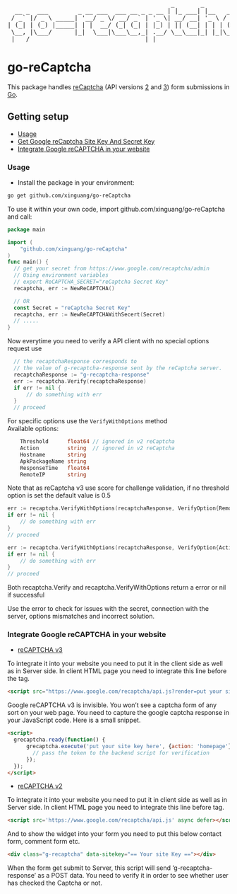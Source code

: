 <pre align="center" type="ascii-art">
                                            _       _         
  __ _  ___        _ __ ___  ___ __ _ _ __ | |_ ___| |__   __ _ 
 / _` |/ _ \ _____| '__/ _ \/ __/ _` | '_ \| __/ __| '_ \ / _` |
| (_| | (_) |_____| | |  __/ (_| (_| | |_) | || (__| | | | (_| |
 \__, |\___/      |_|  \___|\___\__,_| .__/ \__\___|_| |_|\__,_|
 |___/                               |_|                       
</pre>
# go-reCaptcha

This package handles [reCaptcha](https://www.google.com/recaptcha) (API versions [2](https://developers.google.com/recaptcha/docs/display) and [3](https://developers.google.com/recaptcha/docs/v3)) form submissions in [Go](http://golang.org/).

## Getting setup

* [Usage](#Usage)
* [Get Google reCaptcha Site Key And Secret Key](docs/reCaptcha.md)
* [Integrate Google reCAPTCHA in your website](#website)


### Usage <a name="Usage" />

* Install the package in your environment:
``` sh
go get github.com/xinguang/go-reCaptcha
```
To use it within your own code, import github.com/xinguang/go-reCaptcha and call:

```go
package main

import (
	"github.com/xinguang/go-reCaptcha"
)
func main() {
  // get your secret from https://www.google.com/recaptcha/admin
  // Using environment variables
  // export ReCAPTCHA_SECRET="reCaptcha Secret Key"
  recaptcha, err := NewReCAPTCHA()

  // OR 
  const Secret = "reCaptcha Secret Key"
  recaptcha, err := NewReCAPTCHAWithSecert(Secret)
  // .....
}
```
Now everytime you need to verify a API client with no special options request use

```go
  // the recaptchaResponse corresponds to 
  // the value of g-recaptcha-response sent by the reCaptcha server.
  recaptchaResponse := "g-recaptcha-response"
  err := recaptcha.Verify(recaptchaResponse)
  if err != nil {
      // do something with err
  }
  // proceed

```

For specific options use the `VerifyWithOptions` method  
Available options:

```go
	Threshold      float64 // ignored in v2 reCaptcha
	Action         string  // ignored in v2 reCaptcha
	Hostname       string
	ApkPackageName string
	ResponseTime   float64
	RemoteIP       string
```
Note that as reCaptcha v3 use score for challenge validation, if no threshold option is set the default value is 0.5

```go
err := recaptcha.VerifyWithOptions(recaptchaResponse, VerifyOption{RemoteIP: "127.0.0.1"})
if err != nil {
    // do something with err
}
// proceed
```

```go
err := recaptcha.VerifyWithOptions(recaptchaResponse, VerifyOption{Action: "homepage", Threshold: 0.8})
if err != nil {
    // do something with err
}
// proceed
```

Both recaptcha.Verify and recaptcha.VerifyWithOptions return a error or nil if successful

Use the error to check for issues with the secret, connection with the server, options mismatches and incorrect solution.


### Integrate Google reCAPTCHA in your website <a name="website" />

* [reCAPTCHA v3](https://developers.google.com/recaptcha/docs/v3)

To integrate it into your website you need to put it in the client side as well as in Server side. In client HTML page you need to integrate this line before the tag.

```html
<script src="https://www.google.com/recaptcha/api.js?render=put your site key here"></script>
```

Google reCAPTCHA v3 is invisible. You won’t see a captcha form of any sort on your web page. You need to capture the google captcha response in your JavaScript code. Here is a small snippet.


```html
<script>
  grecaptcha.ready(function() {
      grecaptcha.execute('put your site key here', {action: 'homepage'}).then(function(token) {
        // pass the token to the backend script for verification
      });
  });
</script>
```


* [reCAPTCHA v2](https://developers.google.com/recaptcha/docs/display)

To integrate it into your website you need to put it in client side as well as in Server side. In client HTML page you need to integrate this line before <HEAD> tag.

```html
<script src='https://www.google.com/recaptcha/api.js' async defer></script>
```
And to show the widget into your form you need to put this below contact form, comment form etc.

```html
<div class="g-recaptcha" data-sitekey="== Your site Key =="></div>
```

When the form get submit to Server, this script will send ‘g-recaptcha-response’ as a POST data. You need to verify it in order to see whether user has checked the Captcha or not.

